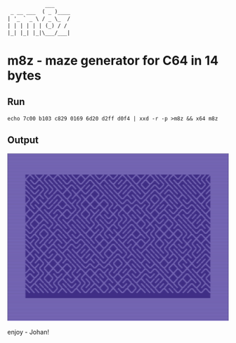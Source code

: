 ```
            ___     
 _ __ ___  ( _ )____
| '_ ` _ \ / _ \_  /
| | | | | | (_) / / 
|_| |_| |_|\___/___|
```

# m8z - maze generator for C64 in 14 bytes

## Run

```
echo 7c00 b103 c829 0169 6d20 d2ff d0f4 | xxd -r -p >m8z && x64 m8z
```

## Output

![m8z screenshot](m8z.png)

enjoy - Johan!
